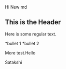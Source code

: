 Hi New md
## This is the Header

Here is some regular text.

*bullet 1
*bullet 2


More test.Hello

Satakshi
